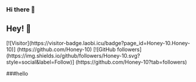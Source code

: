 ### Hi there 👋

<h2>Hey! 👋</h2>
[![Visitor](https://visitor-badge.laobi.icu/badge?page_id=Honey-10.Honey-10)] (https://github.com/Honey-10) [![GitHub followers](https://img.shields.io/github/followers/Honey-10.svg?style=social&label=Follow)] (https://github.com/Honey-10?tab=followers)

###hello
